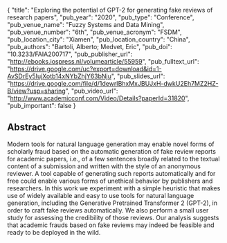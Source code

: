 {
  "title": "Exploring the potential of GPT-2 for generating fake reviews of research papers",
  "pub_year": "2020",
  "pub_type": "Conference",
  "pub_venue_name": "Fuzzy Systems and Data Mining",
  "pub_venue_number": "6th",
  "pub_venue_acronym": "FSDM",
  "pub_location_city": "Xiamen",
  "pub_location_country": "China",
  "pub_authors": "Bartoli, Alberto; Medvet, Eric",
  "pub_doi": "10.3233/FAIA200717",
  "pub_publisher_url": "http://ebooks.iospress.nl/volumearticle/55959",
  "pub_fulltext_url": "https://drive.google.com/uc?export=download&id=1-AvSDrEy5IujXotb14xNYbZhjY63bNju",
  "pub_slides_url": "https://drive.google.com/file/d/1dewrIBhxMxJBUJxH-dwkU2Eh7MZ2HZ-B/view?usp=sharing",
  "pub_video_url": "http://www.academicconf.com/Video/Details?paperId=31820",
  "pub_important": false
}

## Abstract
Modern tools for natural language generation may enable novel forms of scholarly fraud based on the automatic generation of fake review reports for academic papers, i.e., of a few sentences broadly related to the textual content of a submission and written with the style of an anonymous reviewer. A tool capable of generating such reports automatically and for free could enable various forms of unethical behavior by publishers and researchers. In this work we experiment with a simple heuristic that makes use of widely available and easy to use tools for natural language generation, including the Generative Pretrained Transformer 2 (GPT-2), in order to craft fake reviews automatically. We also perform a small user study for assessing the credibility of those reviews. Our analysis suggests that academic frauds based on fake reviews may indeed be feasible and ready to be deployed in the wild.
